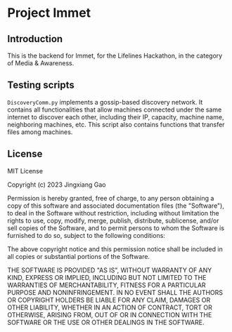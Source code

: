 # Project Immet

## Introduction

This is the backend for Immet, for the Lifelines Hackathon, in the category of Media & Awareness.

## Testing scripts

```DiscoveryComm.py``` implements a gossip-based discovery network. It contains all functionalities that allow machines connected under the same internet to discover each other, including their IP, capacity, machine name, neighboring machines, etc. This script also contains functions that transfer files among machines.


## License

MIT License

Copyright (c) 2023 Jingxiang Gao

Permission is hereby granted, free of charge, to any person obtaining a copy
of this software and associated documentation files (the "Software"), to deal
in the Software without restriction, including without limitation the rights
to use, copy, modify, merge, publish, distribute, sublicense, and/or sell
copies of the Software, and to permit persons to whom the Software is
furnished to do so, subject to the following conditions:

The above copyright notice and this permission notice shall be included in all
copies or substantial portions of the Software.

THE SOFTWARE IS PROVIDED "AS IS", WITHOUT WARRANTY OF ANY KIND, EXPRESS OR
IMPLIED, INCLUDING BUT NOT LIMITED TO THE WARRANTIES OF MERCHANTABILITY,
FITNESS FOR A PARTICULAR PURPOSE AND NONINFRINGEMENT. IN NO EVENT SHALL THE
AUTHORS OR COPYRIGHT HOLDERS BE LIABLE FOR ANY CLAIM, DAMAGES OR OTHER
LIABILITY, WHETHER IN AN ACTION OF CONTRACT, TORT OR OTHERWISE, ARISING FROM,
OUT OF OR IN CONNECTION WITH THE SOFTWARE OR THE USE OR OTHER DEALINGS IN THE
SOFTWARE.